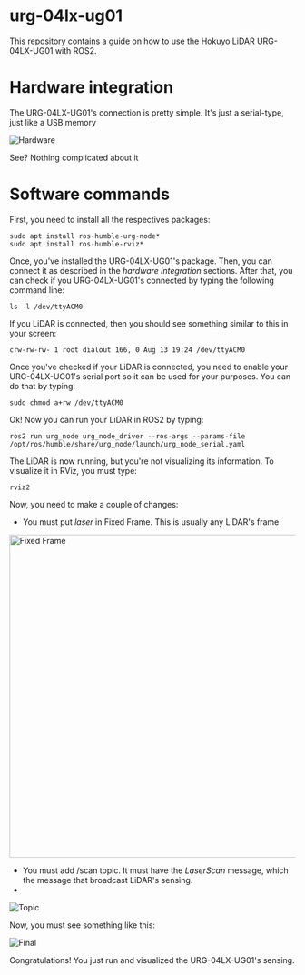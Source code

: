 # urg-04lx-ug01
This repository contains a guide on how to use the Hokuyo LiDAR URG-04LX-UG01 with ROS2.

# Hardware integration

The URG-04LX-UG01's connection is pretty simple. It's just a serial-type, just like a USB memory

![Hardware](https://github.com/user-attachments/assets/40e6ff9d-b54a-44a2-9181-e4f7b55c84d5)

See? Nothing complicated about it

# Software commands
First, you need to install all the respectives packages:

    sudo apt install ros-humble-urg-node*
    sudo apt install ros-humble-rviz*

Once, you've installed the URG-04LX-UG01's package. Then, you can connect it as described in the *hardware integration* sections. After that, you can check if you URG-04LX-UG01's connected by typing the following command line:

    ls -l /dev/ttyACM0

If you LiDAR is connected, then you should see something similar to this in your screen:

    crw-rw-rw- 1 root dialout 166, 0 Aug 13 19:24 /dev/ttyACM0

Once you've checked if your LiDAR is connected, you need to enable your URG-04LX-UG01's serial port so it can be used for your purposes. You can do that by typing:

    sudo chmod a+rw /dev/ttyACM0

Ok! Now you can run your LiDAR in ROS2 by typing: 

    ros2 run urg_node urg_node_driver --ros-args --params-file /opt/ros/humble/share/urg_node/launch/urg_node_serial.yaml

The LiDAR is now running, but you're not visualizing its information. To visualize it in RViz, you must type:

    rviz2

Now, you need to make a couple of changes:

 - You must put *laser* in Fixed Frame. This is usually any LiDAR's frame.

<img width="568" alt="Fixed Frame" src="https://github.com/user-attachments/assets/c631e5d5-4374-4d8f-bff0-9353623c2287">
 
 - You must add /scan topic. It must have the *LaserScan* message, which the message that broadcast LiDAR's sensing.
 - 
![Topic](https://github.com/user-attachments/assets/b78e4089-cfc0-4e8b-aac0-1fa20d38281d)

Now, you must see something like this:

![Final](https://github.com/user-attachments/assets/43c707a7-7acf-4562-97e6-052e4f4bfd69)

Congratulations! You just run and visualized the URG-04LX-UG01's sensing.
